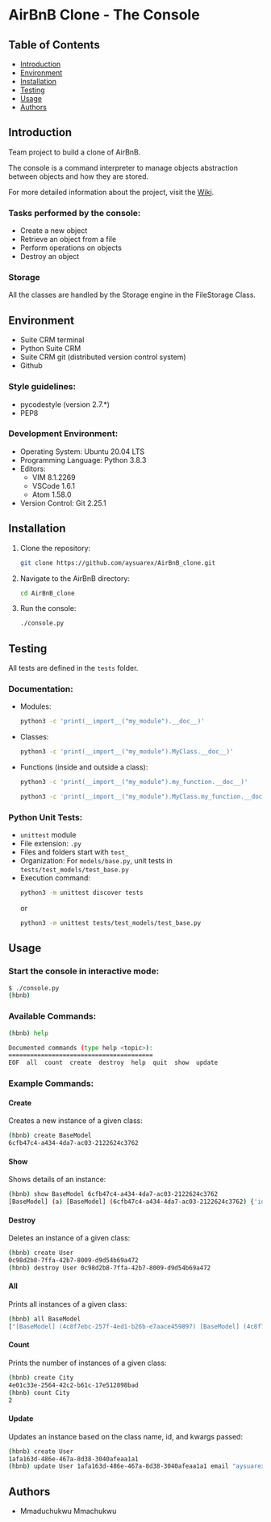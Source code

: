 # AirBnB Clone - The Console

## Table of Contents
- [Introduction](#introduction)
- [Environment](#environment)
- [Installation](#installation)
- [Testing](#testing)
- [Usage](#usage)
- [Authors](#authors)

## Introduction
Team project to build a clone of AirBnB.

The console is a command interpreter to manage objects abstraction between objects and how they are stored.

For more detailed information about the project, visit the [Wiki](https://github.com/aysuarex/AirBnB_clone/wiki).

### Tasks performed by the console:
- Create a new object
- Retrieve an object from a file
- Perform operations on objects
- Destroy an object

### Storage
All the classes are handled by the Storage engine in the FileStorage Class.

## Environment
- Suite CRM terminal
- Python Suite CRM
- Suite CRM git (distributed version control system)
- Github

### Style guidelines:
- pycodestyle (version 2.7.*)
- PEP8

### Development Environment:
- Operating System: Ubuntu 20.04 LTS
- Programming Language: Python 3.8.3
- Editors:
  - VIM 8.1.2269
  - VSCode 1.6.1
  - Atom 1.58.0
- Version Control: Git 2.25.1

## Installation
1. Clone the repository:
   ```sh
   git clone https://github.com/aysuarex/AirBnB_clone.git
   ```

2. Navigate to the AirBnB directory:
   ```sh
   cd AirBnB_clone
   ```
3. Run the console:
   ```sh
   ./console.py
   ```

## Testing
All tests are defined in the `tests` folder.

### Documentation:
- Modules:
  ```sh
  python3 -c 'print(__import__("my_module").__doc__)'
  ```
- Classes:
  ```sh
  python3 -c 'print(__import__("my_module").MyClass.__doc__)'
  ```
- Functions (inside and outside a class):
  ```sh
  python3 -c 'print(__import__("my_module").my_function.__doc__)'
  ```
  ```sh
  python3 -c 'print(__import__("my_module").MyClass.my_function.__doc__)'
  ```

### Python Unit Tests:
- `unittest` module
- File extension: `.py`
- Files and folders start with `test_`
- Organization: For `models/base.py`, unit tests in `tests/test_models/test_base.py`
- Execution command:
  ```sh
  python3 -m unittest discover tests
  ```
  or
  ```sh
  python3 -m unittest tests/test_models/test_base.py
  ```

## Usage
### Start the console in interactive mode:
```sh
$ ./console.py
(hbnb)
```

### Available Commands:
```sh
(hbnb) help

Documented commands (type help <topic>):
========================================
EOF  all  count  create  destroy  help  quit  show  update
```

### Example Commands:
#### Create
Creates a new instance of a given class:
```sh
(hbnb) create BaseModel
6cfb47c4-a434-4da7-ac03-2122624c3762
```

#### Show
Shows details of an instance:
```sh
(hbnb) show BaseModel 6cfb47c4-a434-4da7-ac03-2122624c3762
[BaseModel] (a) [BaseModel] (6cfb47c4-a434-4da7-ac03-2122624c3762) {'id': '6cfb47c4-a434-4da7-ac03-2122624c3762', 'created_at': datetime.datetime(2021, 11, 14, 3, 28, 45, 571360), 'updated_at': datetime.datetime(2021, 11, 14, 3, 28, 45, 571389)}
```

#### Destroy
Deletes an instance of a given class:
```sh
(hbnb) create User
0c98d2b8-7ffa-42b7-8009-d9d54b69a472
(hbnb) destroy User 0c98d2b8-7ffa-42b7-8009-d9d54b69a472
```

#### All
Prints all instances of a given class:
```sh
(hbnb) all BaseModel
["[BaseModel] (4c8f7ebc-257f-4ed1-b26b-e7aace459897) [BaseModel] (4c8f7ebc-257f-4ed1-b26b-e7aace459897) {'id': '4c8f7ebc-257f-4ed1-b26b-e7aace459897', 'created_at': datetime.datetime(2021, 11, 13, 22, 19, 19, 447155), 'updated_at': datetime.datetime(2021, 11, 13, 22, 19, 19, 447257), 'name': 'My First Model', 'my_number': 89}"]
```

#### Count
Prints the number of instances of a given class:
```sh
(hbnb) create City
4e01c33e-2564-42c2-b61c-17e512898bad
(hbnb) count City
2
```

#### Update
Updates an instance based on the class name, id, and kwargs passed:
```sh
(hbnb) create User
1afa163d-486e-467a-8d38-3040afeaa1a1
(hbnb) update User 1afa163d-486e-467a-8d38-3040afeaa1a1 email "aysuarex@gmail.com"
```

## Authors
- Mmaduchukwu Mmachukwu
```
